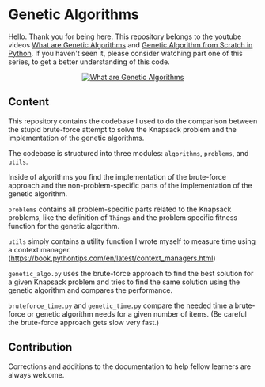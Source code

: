 # Genetic Algorithms

Hello. Thank you for being here. This repository belongs to the youtube videos [What are Genetic Algorithms](https://youtu.be/uQj5UNhCPuo) and [Genetic Algorithm from Scratch in Python](https://youtu.be/nhT56blfRpE).
If you haven't seen it, please consider watching part one of this series, to get a better understanding of this code.

<p align="center">
  <a href="https://youtu.be/uQj5UNhCPuo" target="_blank">
    <img src="http://i3.ytimg.com/vi/uQj5UNhCPuo/hqdefault.jpg" alt="What are Genetic Algorithms">
  </a>
</p>

## Content

This repository contains the codebase I used to do the comparison between the stupid brute-force attempt to solve the Knapsack problem and the implementation of the genetic algorithms. 

The codebase is structured into three modules: `algorithms`, `problems`, and `utils`.

Inside of algorithms you find the implementation of the brute-force approach and the non-problem-specific parts of the implementation of the genetic algorithm.

`problems` contains all problem-specific parts related to the Knapsack problems, like the definition of `Things` and the problem specific fitness function for the genetic algorithm.

`utils` simply contains a utility function I wrote myself to measure time using a context manager. (https://book.pythontips.com/en/latest/context_managers.html)

`genetic_algo.py` uses the brute-force approach to find the best solution for a given Knapsack problem and tries to find the same solution using the genetic algorithm and compares the performance.

`bruteforce_time.py` and `genetic_time.py` compare the needed time a brute-force or genetic algorithm needs for a given number of items. (Be careful the brute-force approach gets slow very fast.) 

## Contribution

Corrections and additions to the documentation to help fellow learners are always welcome.
